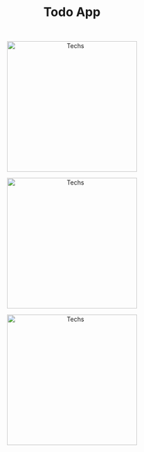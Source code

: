 <h1 align="center"> Todo App </h1> <br>
<p align="center">
  <a href="#">
    <img alt="Techs" title="Techs" src="https://user-images.githubusercontent.com/34090058/64064919-2099bc80-cc10-11e9-83e9-689143484769.png" width="300">
  </a>
</p>
<p align="center">
  <a href="#">
    <img alt="Techs" title="Techs" src="https://user-images.githubusercontent.com/34090058/64064924-36a77d00-cc10-11e9-964b-a2f193a3453f.png" width="300">
  </a>
</p>
<p align="center">
  <a href="#">
    <img alt="Techs" title="Techs" src="https://user-images.githubusercontent.com/34090058/64065075-889cd280-cc11-11e9-8a48-3ffa999e4866.png"width="300">
  </a>
</p>
